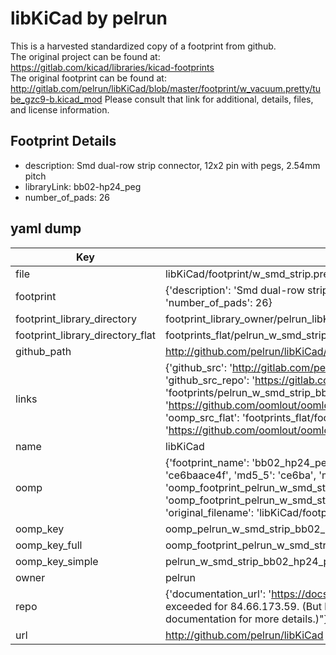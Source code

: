 # libKiCad by pelrun  
This is a harvested standardized copy of a footprint from github.  
The original project can be found at:  
https://gitlab.com/kicad/libraries/kicad-footprints  
The original footprint can be found at:
http://gitlab.com/pelrun/libKiCad/blob/master/footprint/w_vacuum.pretty/tube_gzc9-b.kicad_mod
Please consult that link for additional, details, files, and license information.  
## Footprint Details
* description: Smd dual-row strip connector, 12x2 pin with pegs, 2.54mm pitch  
* libraryLink: bb02-hp24_peg  
* number_of_pads: 26  
## yaml dump  
| Key | Value |  
| --- | --- |  
| file | libKiCad/footprint/w_smd_strip.pretty/bb02-hp24_peg.kicad_mod |  
| footprint | {'description': 'Smd dual-row strip connector, 12x2 pin with pegs, 2.54mm pitch', 'libraryLink': 'bb02-hp24_peg', 'number_of_pads': 26} |  
| footprint_library_directory | footprint_library_owner/pelrun_libKiCad |  
| footprint_library_directory_flat | footprints_flat/pelrun_w_smd_strip_bb02_hp24_peg/working |  
| github_path | http://github.com/pelrun/libKiCad/blob/master/footprint/w_smd_strip.pretty/bb02-hp24_peg.kicad_mod |  
| links | {'github_src': 'http://gitlab.com/pelrun/libKiCad/blob/master/footprint/w_vacuum.pretty/tube_gzc9-b.kicad_mod', 'github_src_repo': 'https://gitlab.com/kicad/libraries/kicad-footprints', 'oomp_bot': 'footprints/pelrun_w_smd_strip_bb02_hp24_peg/working', 'oomp_bot_github': 'https://github.com/oomlout/oomlout_oomp_footprint_bot/tree/main/footprints/pelrun_w_smd_strip_bb02_hp24_peg/working', 'oomp_src_flat': 'footprints_flat/footprints_flat/pelrun_w_smd_strip_bb02_hp24_peg/working', 'oomp_src_flat_github': 'https://github.com/oomlout/oomlout_oomp_footprint_src/tree/main/footprints_flat/pelrun_w_smd_strip_bb02_hp24_peg/working'} |  
| name | libKiCad |  
| oomp | {'footprint_name': 'bb02_hp24_peg', 'library_name': 'w_smd_strip', 'md5': 'ce6baace4f82fec1033607e4340f4b33', 'md5_10': 'ce6baace4f', 'md5_5': 'ce6ba', 'md5_6': 'ce6baa', 'oomp_key': 'oomp_pelrun_w_smd_strip_bb02_hp24_peg', 'oomp_key_extra': 'oomp_footprint_pelrun_w_smd_strip_bb02_hp24_peg', 'oomp_key_full': 'oomp_footprint_pelrun_w_smd_strip_bb02_hp24_peg_ce6baa', 'oomp_key_simple': 'pelrun_w_smd_strip_bb02_hp24_peg', 'original_filename': 'libKiCad/footprint/w_smd_strip.pretty/bb02-hp24_peg.kicad_mod', 'owner_name': 'pelrun'} |  
| oomp_key | oomp_pelrun_w_smd_strip_bb02_hp24_peg |  
| oomp_key_full | oomp_footprint_pelrun_w_smd_strip_bb02_hp24_peg |  
| oomp_key_simple | pelrun_w_smd_strip_bb02_hp24_peg |  
| owner | pelrun |  
| repo | {'documentation_url': 'https://docs.github.com/rest/overview/resources-in-the-rest-api#rate-limiting', 'message': "API rate limit exceeded for 84.66.173.59. (But here's the good news: Authenticated requests get a higher rate limit. Check out the documentation for more details.)"} |  
| url | http://github.com/pelrun/libKiCad |  

